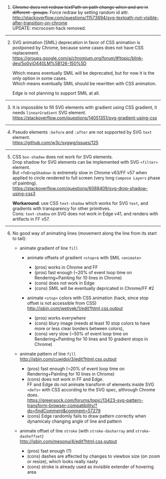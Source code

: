 1. ~~Chrome does not redraw textPath on path change when <text> and <defs> are in different <g>-groups.~~
    Force redraw by setting random id attr.  
    http://stackoverflow.com/questions/11573694/svg-textpath-not-visible-after-transition-on-chrome  
    UPDATE: microcosm hack removed.

---

2. SVG animation (SMIL) deprecation in favor of CSS animation is postponed by Chrome, 
    because some cases does not have CSS replacement.  
    https://groups.google.com/a/chromium.org/forum/#!topic/blink-dev/5o0yiO440LM%5B126-150%5D

    Which means eventually SMIL will be deprecated, but for now it is the only option in some cases.  
    Which means eventually SMIL should be rewritten with CSS animation.  

    Edge is not planning to support SMIL at all.
---

3. It is impossible to fill SVG elements with gradient using CSS gradient,
    it needs `linearGradient` SVG element.  
    https://stackoverflow.com/questions/14051351/svg-gradient-using-css

---

4. Pseudo elements `:before` and `:after` are not supported by SVG `text` element.  
    https://github.com/w3c/svgwg/issues/125

---

5. CSS `box-shadow` does not work for SVG elements.  
    Drop shadow for SVG elements can be implemented with SVG `<filter>` element.  
    But `<feDropShadow>` is extremely slow in Chrome v63/FF v57 when applied to circle rendered to full screen
    (very long `Compose Layers` phase of painting).  
    https://stackoverflow.com/questions/6088409/svg-drop-shadow-using-css3

    **Workaround**: use CSS `text-shadow` which works for SVG `text`, and gradients with transparency for other primitives.  
    Cons: `text-shadow` on SVG does not work in Edge v41, and renders with artifacts in FF v57.

---

6. No good way of animating lines (movement along the line from its start to tail):  

    - animate gradient of line `fill`  

        - animate offsets of gradient `<stop>`s with SMIL `<animate>`  
            - (pros) works in Chrome and FF
            - (pros) fast enough (~20% of event loop time on Rendering+Painting for 10 lines in Chrome)
            - (cons) does not work in Edge
            - (cons) SMIL will be eventually depricated in Chrome/FF #2

        - animate `<stop>` colors with CSS animation (hack, since stop offset is not accessible from CSS)  
        http://jsbin.com/wetivek/1/edit?html,css,output  
            - (pros) works everywhere  
            - (cons) blury image (needs at least 10 stop colors to have more or less clear borders between colors),  
            - (cons) very slow (~50% of event loop time on Rendering+Painting for 10 lines and 10 gradient stops in Chrome)   
    - animate pattern of line `fill`  
    http://jsbin.com/cuwidoj/3/edit?html,css,output  
        - (pros) fast enough (~20% of event loop time on Rendering+Painting for 10 lines in Chrome)  
        - (cons) does not work in FF and Edge.  
            FF and Edge do not animate transform of elements inside SVG `<defs>` with CSS according to the SVG spec, althrough Chrome does.    
            https://greensock.com/forums/topic/13423-svg-pattern-transform-browser-compatibility/?do=findComment&comment=57279  
        - (cons) Edge randomly fails to draw pattern correctly when dynamicaly changing angle of line and pattern  

    - animate offset of line `stroke` (with `stroke-dasharray` and `stroke-dashoffset`)  
    http://jsbin.com/mesonu/4/edit?html,css,output  
        - (pros) fast enough (?)  
        - (cons) dashes are affected by changes to viewbox size (on zoom or resize), which looks really nasty  
        - (cons) stroke is already used as invisible extender of hovering area


